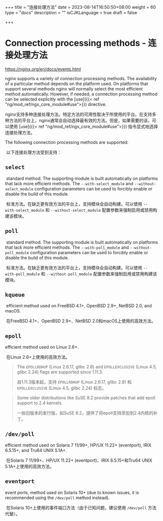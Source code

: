 +++
title = "连接处理方法"
date = 2023-08-14T16:50:50+08:00
weight = 60
type = "docs"
description = ""
isCJKLanguage = true
draft = false

+++

# Connection processing methods - 连接处理方法

https://nginx.org/en/docs/events.html

nginx supports a variety of connection processing methods. The availability of a particular method depends on the platform used. On platforms that support several methods nginx will normally select the most efficient method automatically. However, if needed, a connection processing method can be selected explicitly with the [use]({{< ref "ng/mod_ref/ngx_core_module#use">}}) directive.

​	nginx支持多种连接处理方法。特定方法的可用性取决于所使用的平台。在支持多种方法的平台上，nginx通常会自动选择最有效的方法。但是，如果需要的话，可以使用 [use]({{< ref "ng/mod_ref/ngx_core_module#use">}}) 指令显式地选择连接处理方法。

The following connection processing methods are supported:

​	以下连接处理方法受到支持：

## `select` 

​	standard method. The supporting module is built automatically on platforms that lack more efficient methods. The `--with-select_module` and `--without-select_module` configuration parameters can be used to forcibly enable or disable the build of this module.

​	标准方法。在缺乏更有效方法的平台上，支持模块会自动构建。可以使用 `--with-select_module` 和 `--without-select_module` 配置参数来强制启用或禁用构建该模块。

## `poll` 

​	standard method. The supporting module is built automatically on platforms that lack more efficient methods. The `--with-poll_module` and `--without-poll_module` configuration parameters can be used to forcibly enable or disable the build of this module.

​	标准方法。在缺乏更有效方法的平台上，支持模块会自动构建。可以使用 `--with-poll_module` 和 `--without-poll_module` 配置参数来强制启用或禁用构建该模块。

## `kqueue` 

​	efficient method used on FreeBSD 4.1+, OpenBSD 2.9+, NetBSD 2.0, and macOS.

​	在FreeBSD 4.1+、OpenBSD 2.9+、NetBSD 2.0和macOS上使用的高效方法。

## `epoll`  

efficient method used on Linux 2.6+.

​	在Linux 2.6+上使用的高效方法。

> The `EPOLLRDHUP` (Linux 2.6.17, glibc 2.8) and `EPOLLEXCLUSIVE` (Linux 4.5, glibc 2.24) flags are supported since 1.11.3.
>
> 自1.11.3版本起，支持 `EPOLLRDHUP` (Linux 2.6.17, glibc 2.8) 和 `EPOLLEXCLUSIVE` (Linux 4.5, glibc 2.24) 标志。

> Some older distributions like SuSE 8.2 provide patches that add epoll support to 2.4 kernels.
>
> 一些旧版本的发行版，如SuSE 8.2，提供了将epoll支持添加到2.4内核的补丁。

## `/dev/poll` 

efficient method used on Solaris 7 11/99+, HP/UX 11.22+ (eventport), IRIX 6.5.15+, and Tru64 UNIX 5.1A+.

​	在Solaris 7 11/99+、HP/UX 11.22+ (eventport)、IRIX 6.5.15+和Tru64 UNIX 5.1A+上使用的高效方法。

## `eventport` 

event ports, method used on Solaris 10+ (due to known issues, it is recommended using the `/dev/poll` method instead).

​	 在Solaris 10+上使用的事件端口方法（由于已知问题，建议使用 `/dev/poll` 方法代替）。